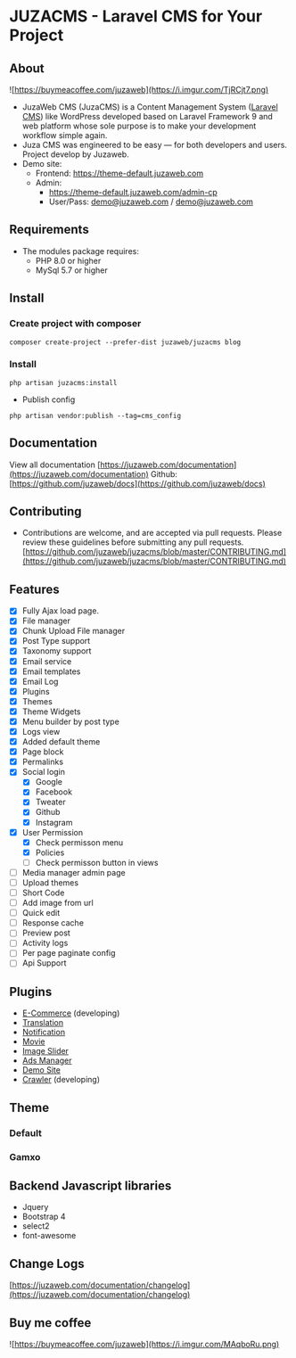JUZACMS - Laravel CMS for Your Project
=====================================

## About
![https://buymeacoffee.com/juzaweb](https://i.imgur.com/TjRCjt7.png)

- JuzaWeb CMS (JuzaCMS) is a Content Management System ([Laravel CMS](https://juzaweb.com)) like WordPress developed based on Laravel Framework 9 and web platform whose sole purpose is to make your development workflow simple again. 
- Juza CMS was engineered to be easy — for both developers and users. Project develop by Juzaweb.
- Demo site: 
    - Frontend: https://theme-default.juzaweb.com
    - Admin: 
        - https://theme-default.juzaweb.com/admin-cp 
        - User/Pass: demo@juzaweb.com / demo@juzaweb.com

## Requirements
- The modules package requires:
    - PHP 8.0 or higher
    - MySql 5.7 or higher

## Install
### Create project with composer
```
composer create-project --prefer-dist juzaweb/juzacms blog
```
### Install
```
php artisan juzacms:install
```
- Publish config
```
php artisan vendor:publish --tag=cms_config
```

## Documentation
View all documentation [https://juzaweb.com/documentation](https://juzaweb.com/documentation)
Github: [https://github.com/juzaweb/docs](https://github.com/juzaweb/docs)

## Contributing
- Contributions are welcome, and are accepted via pull requests. Please review these guidelines before submitting any pull requests.
[https://github.com/juzaweb/juzacms/blob/master/CONTRIBUTING.md](https://github.com/juzaweb/juzacms/blob/master/CONTRIBUTING.md)

## Features
- [x] Fully Ajax load page.
- [x] File manager
- [x] Chunk Upload File manager
- [x] Post Type support
- [x] Taxonomy support
- [x] Email service
- [x] Email templates
- [x] Email Log
- [x] Plugins
- [x] Themes
- [x] Theme Widgets
- [x] Menu builder by post type
- [x] Logs view
- [x] Added default theme
- [x] Page block
- [x] Permalinks
- [x] Social login
  - [x] Google
  - [x] Facebook
  - [x] Tweater
  - [x] Github
  - [x] Instagram
- [x] User Permission
  - [x] Check permisson menu
  - [x] Policies
  - [ ] Check permisson button in views
- [ ] Media manager admin page
- [ ] Upload themes
- [ ] Short Code
- [ ] Add image from url
- [ ] Quick edit
- [ ] Response cache
- [ ] Preview post
- [ ] Activity logs
- [ ] Per page paginate config
- [ ] Api Support

## Plugins
* [E-Commerce](https://github.com/juzaweb/ecommerce) (developing)
* [Translation](https://github.com/juzaweb/translation)
* [Notification](https://github.com/juzaweb/notification)
* [Movie](https://github.com/juzaweb/movie)
* [Image Slider](https://github.com/juzaweb/image-slider)
* [Ads Manager](https://github.com/juzaweb/ads-manager)
* [Demo Site](https://github.com/juzaweb/demo-site)
* [Crawler](https://github.com/juzaweb/crawler) (developing)

## Theme
### Default
### Gamxo

## Backend Javascript libraries
- Jquery
- Bootstrap 4
- select2
- font-awesome

## Change Logs
[https://juzaweb.com/documentation/changelog](https://juzaweb.com/documentation/changelog)

## Buy me coffee
![https://buymeacoffee.com/juzaweb](https://i.imgur.com/MAqboRu.png)
